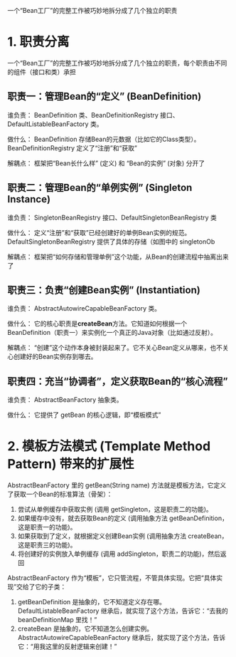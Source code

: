 一个“Bean工厂”的完整工作被巧妙地拆分成了几个独立的职责
# 1. 职责分离
一个“Bean工厂”的完整工作被巧妙地拆分成了几个独立的职责，每个职责由不同的组件（接口和类）承担
## 职责一：管理Bean的“定义” (BeanDefinition)
谁负责： BeanDefinition 类、BeanDefinitionRegistry 接口、DefaultListableBeanFactory 类。

做什么： BeanDefinition 存储Bean的元数据（比如它的Class类型）。BeanDefinitionRegistry 定义了“注册”和“获取” 

解耦点： 框架把“Bean长什么样” (定义) 和 “Bean的实例” (对象) 分开了

## 职责二：管理Bean的“单例实例” (Singleton Instance)
谁负责： SingletonBeanRegistry 接口、DefaultSingletonBeanRegistry 类

做什么： 定义“注册”和“获取”已经创建好的单例Bean实例的规范。DefaultSingletonBeanRegistry 提供了具体的存储（如图中的 singletonOb

解耦点： 框架把“如何存储和管理单例”这个功能，从Bean的创建流程中抽离出来了

## 职责三：负责“创建Bean实例” (Instantiation)

谁负责： AbstractAutowireCapableBeanFactory 类。

做什么： 它的核心职责是**createBean**方法。它知道如何根据一个 BeanDefinition（职责一）来实例化一个真正的Java对象（比如通过反射）。

解耦点： “创建”这个动作本身被封装起来了。它不关心Bean定义从哪来，也不关心创建好的Bean实例存到哪去。

## 职责四：充当“协调者”，定义获取Bean的“核心流程”
谁负责： AbstractBeanFactory 抽象类。

做什么： 它提供了 getBean 的核心逻辑，即“模板模式”

# 2. 模板方法模式 (Template Method Pattern) 带来的扩展性
AbstractBeanFactory 里的 getBean(String name) 方法就是模板方法，它定义了获取一个Bean的标准算法（骨架）：
1. 尝试从单例缓存中获取实例 (调用 getSingleton，这是职责二的功能)。 
2. 如果缓存中没有，就去获取Bean的定义 (调用抽象方法 getBeanDefinition，这是职责一的功能)。 
3. 如果获取到了定义，就根据定义创建Bean实例 (调用抽象方法 createBean，这是职责三的功能)。 
4. 将创建好的实例放入单例缓存 (调用 addSingleton，职责二的功能)，然后返回

AbstractBeanFactory 作为“模板”，它只管流程，不管具体实现。它把“具体实现”交给了它的子类：
1. getBeanDefinition 是抽象的，它不知道定义存在哪。DefaultListableBeanFactory 继承后，就实现了这个方法，告诉它：“去我的 beanDefinitionMap 里找！” 
2. createBean 是抽象的，它不知道怎么创建实例。AbstractAutowireCapableBeanFactory 继承后，就实现了这个方法，告诉它：“用我这里的反射逻辑来创建！”